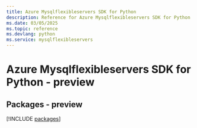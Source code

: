 ```yaml
---
title: Azure Mysqlflexibleservers SDK for Python
description: Reference for Azure Mysqlflexibleservers SDK for Python
ms.date: 03/05/2025
ms.topic: reference
ms.devlang: python
ms.service: mysqlflexibleservers
---
```

# Azure Mysqlflexibleservers SDK for Python - preview
## Packages - preview
[!INCLUDE [packages](mysqlflexibleservers-index.md)]